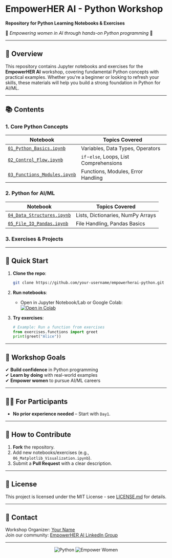 
# **EmpowerHER AI - Python Workshop**  
**Repository for Python Learning Notebooks & Exercises**  

🌟 *Empowering women in AI through hands-on Python programming* 🌟  

---

## **📌 Overview**  
This repository contains Jupyter notebooks and exercises for the **EmpowerHER AI** workshop, covering fundamental Python concepts with practical examples. Whether you're a beginner or looking to refresh your skills, these materials will help you build a strong foundation in Python for AI/ML.

---

## **📚 Contents**  

### **1. Core Python Concepts**  
| Notebook | Topics Covered |  
|----------|---------------|  
| [`01_Python_Basics.ipynb`](notebooks/01_Python_Basics.ipynb) | Variables, Data Types, Operators |  
| [`02_Control_Flow.ipynb`](notebooks/02_Control_Flow.ipynb) | `if`-`else`, Loops, List Comprehensions |  
| [`03_Functions_Modules.ipynb`](notebooks/03_Functions_Modules.ipynb) | Functions, Modules, Error Handling |  

### **2. Python for AI/ML**  
| Notebook | Topics Covered |  
|----------|---------------|  
| [`04_Data_Structures.ipynb`](notebooks/04_Data_Structures.ipynb) | Lists, Dictionaries, NumPy Arrays |  
| [`05_File_IO_Pandas.ipynb`](notebooks/05_File_IO_Pandas.ipynb) | File Handling, Pandas Basics |  

### **3. Exercises & Projects**  
  

---

## **🚀 Quick Start**  
1. **Clone the repo**:  
   ```bash
   git clone https://github.com/your-username/empowerherai-python.git
   ```
2. **Run notebooks**:  
   - Open in Jupyter Notebook/Lab or Google Colab:  
     [![Open in Colab](https://colab.research.google.com/assets/colab-badge.svg)](https://colab.research.google.com/github/your-username/empowerherai-python/)  

3. **Try exercises**:  
   ```python
   # Example: Run a function from exercises
   from exercises.functions import greet
   print(greet("Alice"))
   ```

---

## **🎯 Workshop Goals**  
✔ **Build confidence** in Python programming  
✔ **Learn by doing** with real-world examples  
✔ **Empower women** to pursue AI/ML careers  

---

## **👩‍💻 For Participants**  
- **No prior experience needed** – Start with `Day1`.  

---

## **🤝 How to Contribute**  
1. **Fork** the repository.  
2. Add new notebooks/exercises (e.g., `06_Matplotlib_Visualization.ipynb`).  
3. Submit a **Pull Request** with a clear description.  

---

## **📜 License**  
This project is licensed under the MIT License - see [LICENSE.md](LICENSE.md) for details.  

---

## **💬 Contact**  
Workshop Organizer: [Your Name](mailto:your-email@example.com)  
Join our community: [EmpowerHER AI LinkedIn Group](https://www.linkedin.com/groups/12345)  

---

<p align="center">
  <img src="https://img.shields.io/badge/Made%20with-Python-3776AB?logo=python" alt="Python"/>
  <img src="https://img.shields.io/badge/Empower-Women-FF69B4" alt="Empower Women"/>
</p>  
